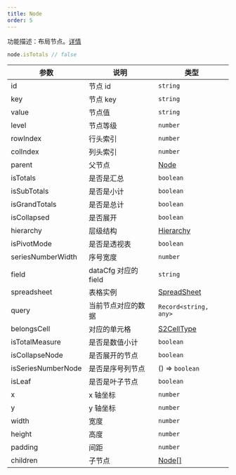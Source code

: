 ```yaml
---
title: Node
order: 5
---
```


功能描述：布局节点。[详情](https://github.com/antvis/S2/blob/master/packages/s2-core/src/facet/layout/node.ts)

```ts
node.isTotals // false
```

| 参数 | 说明 | 类型 |
| --- | --- | --- |
| id | 节点 id | `string` |
| key | 节点 key | `string` |
| value | 节点值 | `string` |
| level | 节点等级 | `number` |
| rowIndex | 行头索引 | `number` |
| colIndex | 列头索引 | `number` |
| parent | 父节点 | [Node](/docs/api/basic-class/node) |
| isTotals | 是否是汇总 | `boolean` |
| isSubTotals | 是否是小计 | `boolean` |
| isGrandTotals | 是否是总计 | `boolean` |
| isCollapsed | 是否展开 | `boolean` |
| hierarchy | 层级结构 | [Hierarchy](#) |
| isPivotMode | 是否是透视表 | `boolean` |
| seriesNumberWidth | 序号宽度 | `number` |
| field | dataCfg 对应的 field | `string` |
| spreadsheet | 表格实例 | [SpreadSheet](/docs/api/basic-class/spreadsheet)  |
| query | 当前节点对应的数据 | `Record<string, any>` |
| belongsCell | 对应的单元格 | [S2CellType](/docs/api/basic-class/base-cell)  |
| isTotalMeasure | 是否是数值小计 | `boolean` |
| isCollapseNode | 是否展开的节点 | `boolean` |
| isSeriesNumberNode | 是否是序号列节点 | () => `boolean` |
| isLeaf | 是否是叶子节点 | `boolean` |
| x | x 轴坐标 | `number` |
| y | y 轴坐标 | `number` |
| width | 宽度 | `number` |
| height | 高度 | `number` |
| padding | 间距 | `number` |
| children | 子节点 | [Node[]](/docs/api/basic-class/node)  |
